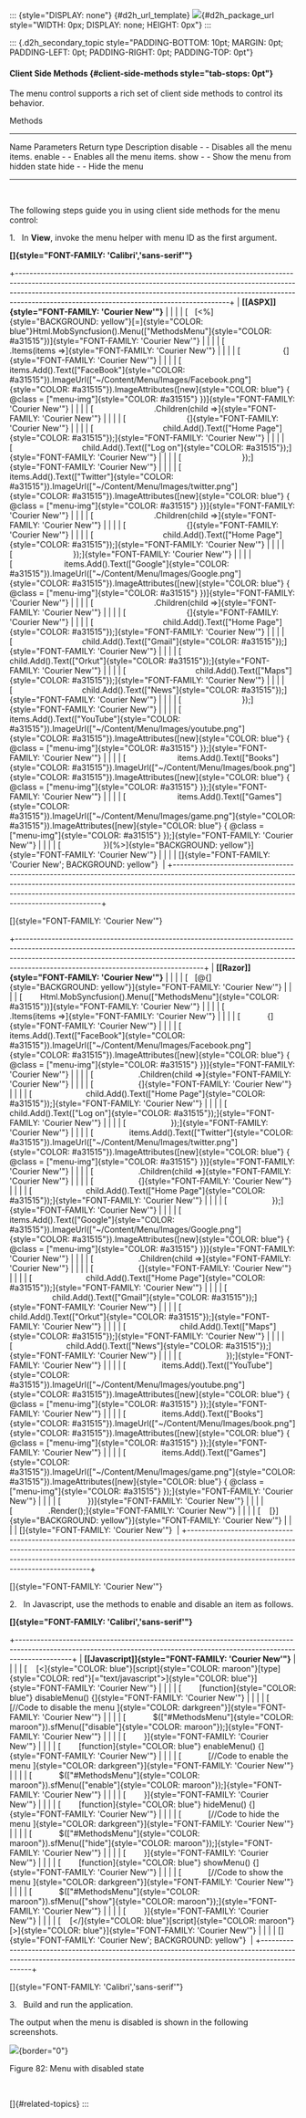 ::: {style="DISPLAY: none"}
[](ms-xhelp:///?Id=d2h_url_template){#d2h_url_template} ![](!package_url!){#d2h_package_url style="WIDTH: 0px; DISPLAY: none; HEIGHT: 0px"}
:::

::: {.d2h_secondary_topic style="PADDING-BOTTOM: 10pt; MARGIN: 0pt; PADDING-LEFT: 0pt; PADDING-RIGHT: 0pt; PADDING-TOP: 0pt"}
#### Client Side Methods {#client-side-methods style="tab-stops: 0pt"}

The menu control supports a rich set of client side methods to control its behavior.

Methods

  --------- ------------ ------------- ---------------------------------
  Name      Parameters   Return type   Description
  disable   \-           \-            Disables all the menu items.
  enable    \-           \-            Enables all the menu items.
  show      \-           \-            Show the menu from hidden state
  hide      \-           \-            Hide the menu
  --------- ------------ ------------- ---------------------------------

 

The following steps guide you in using client side methods for the menu control:

1.   In **View**, invoke the menu helper with menu ID as the first argument.

**[]{style="FONT-FAMILY: 'Calibri','sans-serif'"}**  

+----------------------------------------------------------------------------------------------------------------------------------------------------------------------------------------------------------------------------------------------------------------------------------------------------+
| **[\[ASPX\]]{style="FONT-FAMILY: 'Courier New'"}**                                                                                                                                                                                                                                                 |
|                                                                                                                                                                                                                                                                                                    |
| [   [\<%]{style="BACKGROUND: yellow"}[=]{style="COLOR: blue"}Html.MobSyncfusion().Menu([\"MethodsMenu\"]{style="COLOR: #a31515"})]{style="FONT-FAMILY: 'Courier New'"}                                                                                                                             |
|                                                                                                                                                                                                                                                                                                    |
| [                   .Items(items =\>]{style="FONT-FAMILY: 'Courier New'"}                                                                                                                                                                                                                          |
|                                                                                                                                                                                                                                                                                                    |
| [                   {]{style="FONT-FAMILY: 'Courier New'"}                                                                                                                                                                                                                                         |
|                                                                                                                                                                                                                                                                                                    |
| [                       items.Add().Text([\"FaceBook\"]{style="COLOR: #a31515"}).ImageUrl([\"\~/Content/Menu/Images/Facebook.png\"]{style="COLOR: #a31515"}).ImageAttributes([new]{style="COLOR: blue"} { \@class = [\"menu-img\"]{style="COLOR: #a31515"} })]{style="FONT-FAMILY: 'Courier New'"} |
|                                                                                                                                                                                                                                                                                                    |
| [                           .Children(child =\>]{style="FONT-FAMILY: 'Courier New'"}                                                                                                                                                                                                               |
|                                                                                                                                                                                                                                                                                                    |
| [                           {]{style="FONT-FAMILY: 'Courier New'"}                                                                                                                                                                                                                                 |
|                                                                                                                                                                                                                                                                                                    |
| [                               child.Add().Text([\"Home Page\"]{style="COLOR: #a31515"});]{style="FONT-FAMILY: 'Courier New'"}                                                                                                                                                                    |
|                                                                                                                                                                                                                                                                                                    |
| [                               child.Add().Text([\"Log on\"]{style="COLOR: #a31515"});]{style="FONT-FAMILY: 'Courier New'"}                                                                                                                                                                       |
|                                                                                                                                                                                                                                                                                                    |
| [                           });]{style="FONT-FAMILY: 'Courier New'"}                                                                                                                                                                                                                               |
|                                                                                                                                                                                                                                                                                                    |
| [                       items.Add().Text([\"Twitter\"]{style="COLOR: #a31515"}).ImageUrl([\"\~/Content/Menu/Images/twitter.png\"]{style="COLOR: #a31515"}).ImageAttributes([new]{style="COLOR: blue"} { \@class = [\"menu-img\"]{style="COLOR: #a31515"} })]{style="FONT-FAMILY: 'Courier New'"}   |
|                                                                                                                                                                                                                                                                                                    |
| [                           .Children(child =\>]{style="FONT-FAMILY: 'Courier New'"}                                                                                                                                                                                                               |
|                                                                                                                                                                                                                                                                                                    |
| [                           {]{style="FONT-FAMILY: 'Courier New'"}                                                                                                                                                                                                                                 |
|                                                                                                                                                                                                                                                                                                    |
| [                               child.Add().Text([\"Home Page\"]{style="COLOR: #a31515"});]{style="FONT-FAMILY: 'Courier New'"}                                                                                                                                                                    |
|                                                                                                                                                                                                                                                                                                    |
| [                           });]{style="FONT-FAMILY: 'Courier New'"}                                                                                                                                                                                                                               |
|                                                                                                                                                                                                                                                                                                    |
| [                       items.Add().Text([\"Google\"]{style="COLOR: #a31515"}).ImageUrl([\"\~/Content/Menu/Images/Google.png\"]{style="COLOR: #a31515"}).ImageAttributes([new]{style="COLOR: blue"} { \@class = [\"menu-img\"]{style="COLOR: #a31515"} })]{style="FONT-FAMILY: 'Courier New'"}     |
|                                                                                                                                                                                                                                                                                                    |
| [                           .Children(child =\>]{style="FONT-FAMILY: 'Courier New'"}                                                                                                                                                                                                               |
|                                                                                                                                                                                                                                                                                                    |
| [                           {]{style="FONT-FAMILY: 'Courier New'"}                                                                                                                                                                                                                                 |
|                                                                                                                                                                                                                                                                                                    |
| [                               child.Add().Text([\"Home Page\"]{style="COLOR: #a31515"});]{style="FONT-FAMILY: 'Courier New'"}                                                                                                                                                                    |
|                                                                                                                                                                                                                                                                                                    |
| [                               child.Add().Text([\"Gmail\"]{style="COLOR: #a31515"});]{style="FONT-FAMILY: 'Courier New'"}                                                                                                                                                                        |
|                                                                                                                                                                                                                                                                                                    |
| [                               child.Add().Text([\"Orkut\"]{style="COLOR: #a31515"});]{style="FONT-FAMILY: 'Courier New'"}                                                                                                                                                                        |
|                                                                                                                                                                                                                                                                                                    |
| [                               child.Add().Text([\"Maps\"]{style="COLOR: #a31515"});]{style="FONT-FAMILY: 'Courier New'"}                                                                                                                                                                         |
|                                                                                                                                                                                                                                                                                                    |
| [                               child.Add().Text([\"News\"]{style="COLOR: #a31515"});]{style="FONT-FAMILY: 'Courier New'"}                                                                                                                                                                         |
|                                                                                                                                                                                                                                                                                                    |
| [                           });]{style="FONT-FAMILY: 'Courier New'"}                                                                                                                                                                                                                               |
|                                                                                                                                                                                                                                                                                                    |
| [                       items.Add().Text([\"YouTube\"]{style="COLOR: #a31515"}).ImageUrl([\"\~/Content/Menu/Images/youtube.png\"]{style="COLOR: #a31515"}).ImageAttributes([new]{style="COLOR: blue"} { \@class = [\"menu-img\"]{style="COLOR: #a31515"} });]{style="FONT-FAMILY: 'Courier New'"}  |
|                                                                                                                                                                                                                                                                                                    |
| [                       items.Add().Text([\"Books\"]{style="COLOR: #a31515"}).ImageUrl([\"\~/Content/Menu/Images/book.png\"]{style="COLOR: #a31515"}).ImageAttributes([new]{style="COLOR: blue"} { \@class = [\"menu-img\"]{style="COLOR: #a31515"} });]{style="FONT-FAMILY: 'Courier New'"}       |
|                                                                                                                                                                                                                                                                                                    |
| [                       items.Add().Text([\"Games\"]{style="COLOR: #a31515"}).ImageUrl([\"\~/Content/Menu/Images/game.png\"]{style="COLOR: #a31515"}).ImageAttributes([new]{style="COLOR: blue"} { \@class = [\"menu-img\"]{style="COLOR: #a31515"} });]{style="FONT-FAMILY: 'Courier New'"}       |
|                                                                                                                                                                                                                                                                                                    |
| [                   })[%\>]{style="BACKGROUND: yellow"}]{style="FONT-FAMILY: 'Courier New'"}                                                                                                                                                                                                       |
|                                                                                                                                                                                                                                                                                                    |
| []{style="FONT-FAMILY: 'Courier New'; BACKGROUND: yellow"}                                                                                                                                                                                                                                         |
+----------------------------------------------------------------------------------------------------------------------------------------------------------------------------------------------------------------------------------------------------------------------------------------------------+

[]{style="FONT-FAMILY: 'Courier New'"} 

+---------------------------------------------------------------------------------------------------------------------------------------------------------------------------------------------------------------------------------------------------------------------------------------------+
| **[\[Razor\]]{style="FONT-FAMILY: 'Courier New'"}**                                                                                                                                                                                                                                         |
|                                                                                                                                                                                                                                                                                             |
| [   [\@{]{style="BACKGROUND: yellow"}]{style="FONT-FAMILY: 'Courier New'"}                                                                                                                                                                                                                  |
|                                                                                                                                                                                                                                                                                             |
| [        Html.MobSyncfusion().Menu([\"MethodsMenu\"]{style="COLOR: #a31515"})]{style="FONT-FAMILY: 'Courier New'"}                                                                                                                                                                          |
|                                                                                                                                                                                                                                                                                             |
| [            .Items(items =\>]{style="FONT-FAMILY: 'Courier New'"}                                                                                                                                                                                                                          |
|                                                                                                                                                                                                                                                                                             |
| [            {]{style="FONT-FAMILY: 'Courier New'"}                                                                                                                                                                                                                                         |
|                                                                                                                                                                                                                                                                                             |
| [                items.Add().Text([\"FaceBook\"]{style="COLOR: #a31515"}).ImageUrl([\"\~/Content/Menu/Images/Facebook.png\"]{style="COLOR: #a31515"}).ImageAttributes([new]{style="COLOR: blue"} { \@class = [\"menu-img\"]{style="COLOR: #a31515"} })]{style="FONT-FAMILY: 'Courier New'"} |
|                                                                                                                                                                                                                                                                                             |
| [                    .Children(child =\>]{style="FONT-FAMILY: 'Courier New'"}                                                                                                                                                                                                               |
|                                                                                                                                                                                                                                                                                             |
| [                    {]{style="FONT-FAMILY: 'Courier New'"}                                                                                                                                                                                                                                 |
|                                                                                                                                                                                                                                                                                             |
| [                        child.Add().Text([\"Home Page\"]{style="COLOR: #a31515"});]{style="FONT-FAMILY: 'Courier New'"}                                                                                                                                                                    |
|                                                                                                                                                                                                                                                                                             |
| [                        child.Add().Text([\"Log on\"]{style="COLOR: #a31515"});]{style="FONT-FAMILY: 'Courier New'"}                                                                                                                                                                       |
|                                                                                                                                                                                                                                                                                             |
| [                    });]{style="FONT-FAMILY: 'Courier New'"}                                                                                                                                                                                                                               |
|                                                                                                                                                                                                                                                                                             |
| [                items.Add().Text([\"Twitter\"]{style="COLOR: #a31515"}).ImageUrl([\"\~/Content/Menu/Images/twitter.png\"]{style="COLOR: #a31515"}).ImageAttributes([new]{style="COLOR: blue"} { \@class = [\"menu-img\"]{style="COLOR: #a31515"} })]{style="FONT-FAMILY: 'Courier New'"}   |
|                                                                                                                                                                                                                                                                                             |
| [                    .Children(child =\>]{style="FONT-FAMILY: 'Courier New'"}                                                                                                                                                                                                               |
|                                                                                                                                                                                                                                                                                             |
| [                    {]{style="FONT-FAMILY: 'Courier New'"}                                                                                                                                                                                                                                 |
|                                                                                                                                                                                                                                                                                             |
| [                        child.Add().Text([\"Home Page\"]{style="COLOR: #a31515"});]{style="FONT-FAMILY: 'Courier New'"}                                                                                                                                                                    |
|                                                                                                                                                                                                                                                                                             |
| [                    });]{style="FONT-FAMILY: 'Courier New'"}                                                                                                                                                                                                                               |
|                                                                                                                                                                                                                                                                                             |
| [                items.Add().Text([\"Google\"]{style="COLOR: #a31515"}).ImageUrl([\"\~/Content/Menu/Images/Google.png\"]{style="COLOR: #a31515"}).ImageAttributes([new]{style="COLOR: blue"} { \@class = [\"menu-img\"]{style="COLOR: #a31515"} })]{style="FONT-FAMILY: 'Courier New'"}     |
|                                                                                                                                                                                                                                                                                             |
| [                    .Children(child =\>]{style="FONT-FAMILY: 'Courier New'"}                                                                                                                                                                                                               |
|                                                                                                                                                                                                                                                                                             |
| [                    {]{style="FONT-FAMILY: 'Courier New'"}                                                                                                                                                                                                                                 |
|                                                                                                                                                                                                                                                                                             |
| [                        child.Add().Text([\"Home Page\"]{style="COLOR: #a31515"});]{style="FONT-FAMILY: 'Courier New'"}                                                                                                                                                                    |
|                                                                                                                                                                                                                                                                                             |
| [                        child.Add().Text([\"Gmail\"]{style="COLOR: #a31515"});]{style="FONT-FAMILY: 'Courier New'"}                                                                                                                                                                        |
|                                                                                                                                                                                                                                                                                             |
| [                        child.Add().Text([\"Orkut\"]{style="COLOR: #a31515"});]{style="FONT-FAMILY: 'Courier New'"}                                                                                                                                                                        |
|                                                                                                                                                                                                                                                                                             |
| [                        child.Add().Text([\"Maps\"]{style="COLOR: #a31515"});]{style="FONT-FAMILY: 'Courier New'"}                                                                                                                                                                         |
|                                                                                                                                                                                                                                                                                             |
| [                        child.Add().Text([\"News\"]{style="COLOR: #a31515"});]{style="FONT-FAMILY: 'Courier New'"}                                                                                                                                                                         |
|                                                                                                                                                                                                                                                                                             |
| [                    });]{style="FONT-FAMILY: 'Courier New'"}                                                                                                                                                                                                                               |
|                                                                                                                                                                                                                                                                                             |
| [                items.Add().Text([\"YouTube\"]{style="COLOR: #a31515"}).ImageUrl([\"\~/Content/Menu/Images/youtube.png\"]{style="COLOR: #a31515"}).ImageAttributes([new]{style="COLOR: blue"} { \@class = [\"menu-img\"]{style="COLOR: #a31515"} });]{style="FONT-FAMILY: 'Courier New'"}  |
|                                                                                                                                                                                                                                                                                             |
| [                items.Add().Text([\"Books\"]{style="COLOR: #a31515"}).ImageUrl([\"\~/Content/Menu/Images/book.png\"]{style="COLOR: #a31515"}).ImageAttributes([new]{style="COLOR: blue"} { \@class = [\"menu-img\"]{style="COLOR: #a31515"} });]{style="FONT-FAMILY: 'Courier New'"}       |
|                                                                                                                                                                                                                                                                                             |
| [                items.Add().Text([\"Games\"]{style="COLOR: #a31515"}).ImageUrl([\"\~/Content/Menu/Images/game.png\"]{style="COLOR: #a31515"}).ImageAttributes([new]{style="COLOR: blue"} { \@class = [\"menu-img\"]{style="COLOR: #a31515"} });]{style="FONT-FAMILY: 'Courier New'"}       |
|                                                                                                                                                                                                                                                                                             |
| [            })]{style="FONT-FAMILY: 'Courier New'"}                                                                                                                                                                                                                                        |
|                                                                                                                                                                                                                                                                                             |
| [                .Render();]{style="FONT-FAMILY: 'Courier New'"}                                                                                                                                                                                                                            |
|                                                                                                                                                                                                                                                                                             |
| [    [}]{style="BACKGROUND: yellow"}]{style="FONT-FAMILY: 'Courier New'"}                                                                                                                                                                                                                   |
|                                                                                                                                                                                                                                                                                             |
| []{style="FONT-FAMILY: 'Courier New'"}                                                                                                                                                                                                                                                      |
+---------------------------------------------------------------------------------------------------------------------------------------------------------------------------------------------------------------------------------------------------------------------------------------------+

[]{style="FONT-FAMILY: 'Courier New'"} 

2.   In Javascript, use the methods to enable and disable an item as follows.

**[]{style="FONT-FAMILY: 'Calibri','sans-serif'"}**  

+---------------------------------------------------------------------------------------------------------------------------------------------------------------------------+
| **[\[Javascript\]]{style="FONT-FAMILY: 'Courier New'"}**                                                                                                                  |
|                                                                                                                                                                           |
| [    [\<]{style="COLOR: blue"}[script]{style="COLOR: maroon"}[type]{style="COLOR: red"}[=\"text/javascript\"\>]{style="COLOR: blue"}]{style="FONT-FAMILY: 'Courier New'"} |
|                                                                                                                                                                           |
| [        [function]{style="COLOR: blue"} disableMenu() {]{style="FONT-FAMILY: 'Courier New'"}                                                                             |
|                                                                                                                                                                           |
| [            [//Code to disable the menu ]{style="COLOR: darkgreen"}]{style="FONT-FAMILY: 'Courier New'"}                                                                 |
|                                                                                                                                                                           |
| [            \$([\"#MethodsMenu\"]{style="COLOR: maroon"}).sfMenu([\"disable\"]{style="COLOR: maroon"});]{style="FONT-FAMILY: 'Courier New'"}                             |
|                                                                                                                                                                           |
| [        }]{style="FONT-FAMILY: 'Courier New'"}                                                                                                                           |
|                                                                                                                                                                           |
| [        [function]{style="COLOR: blue"} enableMenu() {]{style="FONT-FAMILY: 'Courier New'"}                                                                              |
|                                                                                                                                                                           |
| [            [//Code to enable the menu ]{style="COLOR: darkgreen"}]{style="FONT-FAMILY: 'Courier New'"}                                                                  |
|                                                                                                                                                                           |
| [            \$([\"#MethodsMenu\"]{style="COLOR: maroon"}).sfMenu([\"enable\"]{style="COLOR: maroon"});]{style="FONT-FAMILY: 'Courier New'"}                              |
|                                                                                                                                                                           |
| [        }]{style="FONT-FAMILY: 'Courier New'"}                                                                                                                           |
|                                                                                                                                                                           |
| [        [function]{style="COLOR: blue"} hideMenu() {]{style="FONT-FAMILY: 'Courier New'"}                                                                                |
|                                                                                                                                                                           |
| [            [//Code to hide the menu ]{style="COLOR: darkgreen"}]{style="FONT-FAMILY: 'Courier New'"}                                                                    |
|                                                                                                                                                                           |
| [            \$([\"#MethodsMenu\"]{style="COLOR: maroon"}).sfMenu([\"hide\"]{style="COLOR: maroon"});]{style="FONT-FAMILY: 'Courier New'"}                                |
|                                                                                                                                                                           |
| [        }]{style="FONT-FAMILY: 'Courier New'"}                                                                                                                           |
|                                                                                                                                                                           |
| [        [function]{style="COLOR: blue"} showMenu() {]{style="FONT-FAMILY: 'Courier New'"}                                                                                |
|                                                                                                                                                                           |
| [            [//Code to show the menu ]{style="COLOR: darkgreen"}]{style="FONT-FAMILY: 'Courier New'"}                                                                    |
|                                                                                                                                                                           |
| [            \$([\"#MethodsMenu\"]{style="COLOR: maroon"}).sfMenu([\"show\"]{style="COLOR: maroon"});]{style="FONT-FAMILY: 'Courier New'"}                                |
|                                                                                                                                                                           |
| [        }]{style="FONT-FAMILY: 'Courier New'"}                                                                                                                           |
|                                                                                                                                                                           |
| [    [\</]{style="COLOR: blue"}[script]{style="COLOR: maroon"}[\>]{style="COLOR: blue"}]{style="FONT-FAMILY: 'Courier New'"}                                              |
|                                                                                                                                                                           |
| []{style="FONT-FAMILY: 'Courier New'; BACKGROUND: yellow"}                                                                                                                |
+---------------------------------------------------------------------------------------------------------------------------------------------------------------------------+

[]{style="FONT-FAMILY: 'Calibri','sans-serif'"} 

3.   Build and run the application.

The output when the menu is disabled is shown in the following screenshots.

![](ImagesExt/image103_160.jpg){border="0"}

Figure 82: Menu with disabled state

 

[]{#related-topics}
:::
